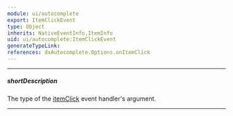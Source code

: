 ```yaml
---
module: ui/autocomplete
export: ItemClickEvent
type: Object
inherits: NativeEventInfo,ItemInfo
uid: ui/autocomplete:ItemClickEvent
generateTypeLink: 
references: dxAutocomplete.Options.onItemClick
---
```

---
##### shortDescription
The type of the [itemClick]({basewidgetpath}/Events/#itemClick) event handler's argument.

---
<!-- Description goes here -->